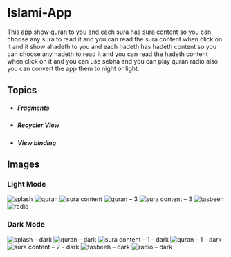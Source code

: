 # **Islami-App**
This app show quran to you and each sura has sura content so you can choose any sura to read it and you can read the sura content when click on it and it show ahadeth to you and each hadeth has hadeth content so you can choose any hadeth to read it and you can read the hadeth content when click on it and you can use sebha and you can play quran radio also you can convert the app them to night or light.

## **Topics**
+ ##### Fragments
+ ##### Recycler View
+ ##### View binding


## **Images**
### **Light Mode**
![splash](https://github.com/MYehia0/islamic_project/assets/115104487/7f44462a-f407-46d8-b6d9-76b0c2edf45f)
![quran](https://github.com/MYehia0/islamic_project/assets/115104487/491e2cfa-8ce1-4a51-9632-5987e7297e23)
![sura content](https://github.com/MYehia0/islamic_project/assets/115104487/7368c2c0-c0cf-40fa-a28b-8c555f77bb90)
![quran – 3](https://github.com/MYehia0/islamic_project/assets/115104487/117fa4eb-7efe-4513-a870-6a3ed98f75ff)
![sura content – 3](https://github.com/MYehia0/islamic_project/assets/115104487/504b19a2-fd99-4cf3-bb92-b6f6daf51a08)
![tasbeeh](https://github.com/MYehia0/islamic_project/assets/115104487/3329089e-2425-4c4d-bc50-218af26d64aa)
![radio](https://github.com/MYehia0/islamic_project/assets/115104487/7366c19c-9ae1-410a-8265-932d820572c9)

### **Dark Mode**
![splash – dark](https://github.com/MYehia0/islamic_project/assets/115104487/102ae32b-0602-46a0-86ce-c4b2f63ffa8b)
![quran – dark](https://github.com/MYehia0/islamic_project/assets/115104487/333c6fd0-8f54-40ee-81dd-9362ec4c6ab0)
![sura content – 1 - dark](https://github.com/MYehia0/islamic_project/assets/115104487/7eed60ef-cf1d-4a0e-9448-f870b3fb314c)
![quran – 1 - dark](https://github.com/MYehia0/islamic_project/assets/115104487/0caed066-2f93-488d-ae9a-63253321c246)
![sura content – 2 - dark](https://github.com/MYehia0/islamic_project/assets/115104487/d8b659a6-bc62-4512-88af-7e1bee9031d6)
![tasbeeh – dark](https://github.com/MYehia0/islamic_project/assets/115104487/f627d9bf-9bd2-47ce-a7e8-826c8366dbcd)
![radio – dark](https://github.com/MYehia0/islamic_project/assets/115104487/818b2c0c-5653-4ea9-b9ee-6dca76f65e28)
